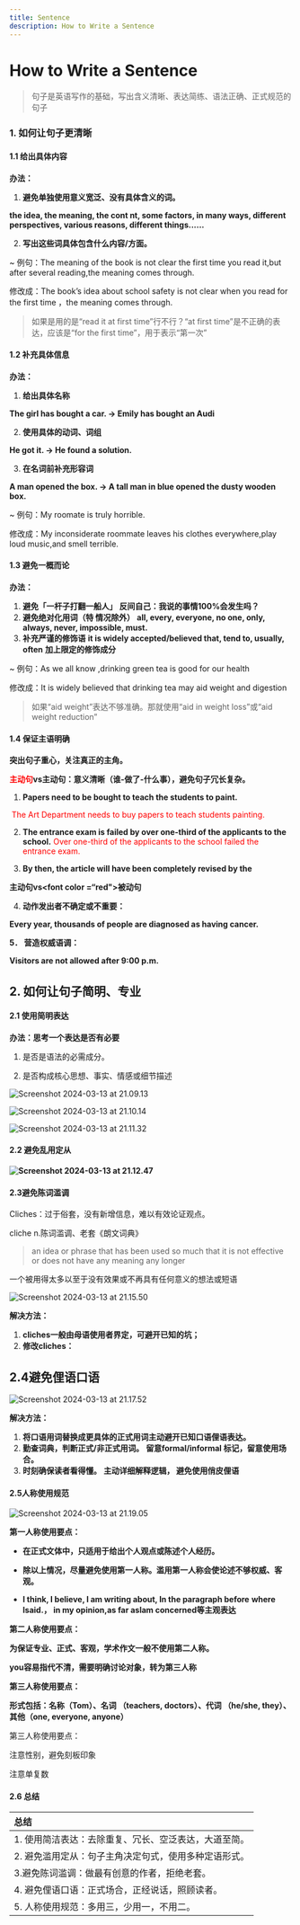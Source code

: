 ```yaml
---
title: Sentence
description: How to Write a Sentence
---
```




#  How to Write a Sentence



> 句子是英语写作的基础，写出含义清晰、表达简练、语法正确、正式规范的句子



### 1. 如何让句子更清晰



#### 1.1 给出具体内容

**办法：**

1. **避免单独使用意义宽泛、没有具体含义的词。**

**the idea, the meaning, the cont nt, some factors, in many ways, different perspectives, various reasons, different things......**

2. **写出这些词具体包含什么内容/方面。**

   

~ 例句：The meaning of the book is not clear the first time you read it,but after several reading,the meaning comes through.

修改成：The book’s idea  about school safety is not clear when you read for the first time ，the meaning comes through. 

> 如果是用的是“read it at first time”行不行？“at first time”是不正确的表达，应该是“for the first time”，用于表示“第一次”



#### 1.2 补充具体信息

**办法：**

1. **给出具体名称**

**The girl has bought a car. → Emily has bought an Audi**

2. **使用具体的动词、词组**

**He got it. → He found a solution.**

3. **在名词前补充形容词**

**A man opened the box. → A tall man in blue opened the dusty wooden box.**



~ 例句：My roomate is truly horrible.

修改成：My inconsiderate roommate leaves his clothes everywhere,play loud music,and smell terrible.



#### 1.3 避免一概而论

**办法：**

1. ﻿﻿﻿**避免「一杆子打翻一船人」**
   **反间自己：我说的事情100%会发生吗？**
2. ﻿﻿﻿**避免绝对化用词（特 情况除外）**
    **all, every, everyone, no one, only, always, never, impossible, must.**
3. ﻿﻿﻿**补充严谨的修饰语**
    **it is widely accepted/believed that, tend to, usually, often**
    **加上限定的修饰成分**



~ 例句：As we all know ,drinking green tea is good for our health

修改成：It is widely believed that drinking tea may aid weight and digestion

> 如果“aid weight”表达不够准确。那就使用“aid in weight loss”或“aid weight reduction”





#### 1.4 保证主语明确

**突出句子重心，关注真正的主角。**

**<font color="red">主动句</font>vs主动句：意义清晰（谁-做了-什么事），避免句子冗长复杂。**

1. ﻿﻿﻿**Papers need to be bought to teach the students to paint.**

​	<font color="red">The Art Department needs to buy papers to teach students painting.</font>    

2. ﻿﻿﻿**The entrance exam is failed by over one-third of the applicants to the school.**
    <font color="red">Over one-third of the applicants to the school failed the entrance exam.</font>

3. ﻿﻿﻿**By then, the article will have been completely revised by the**

**主动句vs<font color =“red">被动句</font>**

4. **动作发出者不确定或不重要：**

**Every year, thousands of people are diagnosed as having cancer.**

**5． 营造权威语调：**

**Visitors are not allowed after 9:00 p.m.**



## 2. 如何让句子简明、专业

#### 2.1 使用简明表达

**办法：思考一个表达是否有必要**

1. 是否是语法的必需成分。

2. 是否构成核心思想、事实、情感或细节描述

![Screenshot 2024-03-13 at 21.09.13](./_img/1.png)

![Screenshot 2024-03-13 at 21.10.14](./_img/2.png)

![Screenshot 2024-03-13 at 21.11.32](./_img/3.png)



#### 2.2 避免乱用定从

**![Screenshot 2024-03-13 at 21.12.47](../../../../../../Library/Application%20Support/typora-user-images/Screenshot%202024-03-13%20at%2021.12.47.png)**

#### 2.3避免陈词滥调

Cliches：过于俗套，没有新增信息，难以有效论证观点。

cliche n.陈词滥调、老套《朗文词典》

> an idea or phrase that has been used so much that it is not effective or does not have any meaning any longer

一个被用得太多以至于没有效果或不再具有任何意义的想法或短语



![Screenshot 2024-03-13 at 21.15.50](./_img/4.png)

**解决方法：**

1. ﻿﻿﻿**cliches一般由母语使用者界定，可避开已知的坑；**
2. ﻿﻿﻿**修改cliches：**



## 2.4避免俚语口语

![Screenshot 2024-03-13 at 21.17.52](./_img/5.png)

**解决方法：**

1. ﻿﻿﻿**将口语用词替换成更具体的正式用词主动避开已知口语俚语表达。**
2. ﻿﻿﻿**勤查词典，判断正式/非正式用词。**
    **留意formal/informal 标记，留意使用场合。**
3. ﻿﻿﻿**时刻确保读者看得懂。**
    **主动详细解释逻辑， 避免使用俏皮俚语**



#### 2.5人称使用规范

![Screenshot 2024-03-13 at 21.19.05](./_img/6.png)

**第一人称使用要点：**

- ﻿﻿**在正式文体中，只适用于给出个人观点或陈述个人经历。**

- ﻿﻿**除以上情况，尽量避免使用第一人称。滥用第一人称会使论述不够权威、客观。**

- ﻿**I think, I believe, I am writing about, In the paragraph before**
   **where lsaid.， in my opinion,as far aslam concerned等主观表达**

  

**第二人称使用要点：**

**为保证专业、正式、客观，学术作文一般不使用第二人称。**

**you容易指代不清，需要明确讨论对象，转为第三人称**



**第三人称使用要点：**

**形式包括：名称（Tom）、名词 （teachers, doctors）、代词 （he/she, they）、其他（one, everyone, anyone）**

第三人称使用要点：

注意性别，避免刻板印象

注意单复数



#### 2.6 总结

| 总结 |
| :--- |
|   1. 使用简洁表达：去除重复、冗长、空泛表达，大道至简。   |
|    2. 避免滥用定从：句子主角决定句式，使用多种定语形式。   |
|   3.避免陈词滥调：做最有创意的作者，拒绝老套。    |
|   4. 避免俚语口语：正式场合，正经说话，照顾读者。   |
| 5. 人称使用规范：多用三，少用一，不用二。 |
